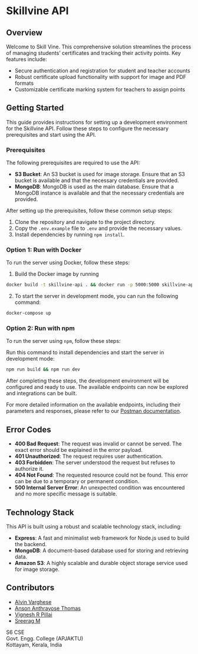 # Skillvine API

## Overview

Welcome to Skill Vine. This comprehensive solution streamlines the process of managing students’ certificates and tracking their activity points. Key features include:

-   Secure authentication and registration for student and teacher accounts
-   Robust certificate upload functionality with support for image and PDF formats
-   Customizable certificate marking system for teachers to assign points

## Getting Started

This guide provides instructions for setting up a development environment for the Skillvine API. Follow these steps to configure the necessary prerequisites and start using the API.

### Prerequisites

The following prerequisites are required to use the API:

-   **S3 Bucket**: An S3 bucket is used for image storage. Ensure that an S3 bucket is available and that the necessary credentials are provided.
-   **MongoDB**: MongoDB is used as the main database. Ensure that a MongoDB instance is available and that the necessary credentials are provided.

After setting up the prerequisites, follow these common setup steps:

1. Clone the repository and navigate to the project directory.
2. Copy the `.env.example` file to `.env` and provide the necessary values.
3. Install dependencies by running `npm install`.

### Option 1: Run with Docker

To run the server using Docker, follow these steps:

1. Build the Docker image by running

```bash
docker build -t skillvine-api . && docker run -p 5000:5000 skillvine-api
```

2. To start the server in development mode, you can run the following command:

```bash
docker-compose up
```

### Option 2: Run with npm

To run the server using `npm`, follow these steps:

Run this command to install dependencies and start the server in development mode:

```bash
npm run build && npm run dev
```

After completing these steps, the development environment will be configured and ready to use. The available endpoints can now be explored and integrations can be built.

For more detailed information on the available endpoints, including their parameters and responses, please refer to our [Postman documentation](https://documenter.getpostman.com/view/21080448/2s93z9aMex).

## Error Codes

-   **400 Bad Request**: The request was invalid or cannot be served. The exact error should be explained in the error payload.
-   **401 Unauthorized**: The request requires user authentication.
-   **403 Forbidden**: The server understood the request but refuses to authorize it.
-   **404 Not Found**: The requested resource could not be found. This error can be due to a temporary or permanent condition.
-   **500 Internal Server Error**: An unexpected condition was encountered and no more specific message is suitable.

## Technology Stack

This API is built using a robust and scalable technology stack, including:

-   **Express**: A fast and minimalist web framework for Node.js used to build the backend.
-   **MongoDB**: A document-based database used for storing and retrieving data.
-   **Amazon S3**: A highly scalable and durable object storage service used for image storage.

## Contributors

-   [Alvin Varghese](https://github.com/alvin1904)
-   [Anson Anthrayose Thomas](https://github.com/Anson369)
-   [Vignesh R Pillai](https://github.com/vigneshacks)
-   [Sreerag M](https://github.com/sm0483)

S6 CSE  
Govt. Engg. College (APJAKTU)  
Kottayam, Kerala, India
